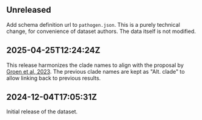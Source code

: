 ## Unreleased

Add schema definition url to `pathogen.json`. This is a purely technical change, for convenience of dataset authors. The data itself is not modified.

## 2025-04-25T12:24:24Z
This release harmonizes the clade names to align with the proposal by [Groen et al, 2023](https://doi.org/10.1128/mbio.02280-22). The previous clade names are kept as "Alt. clade" to allow linking back to previous results.


## 2024-12-04T17:05:31Z

Initial release of the dataset.
